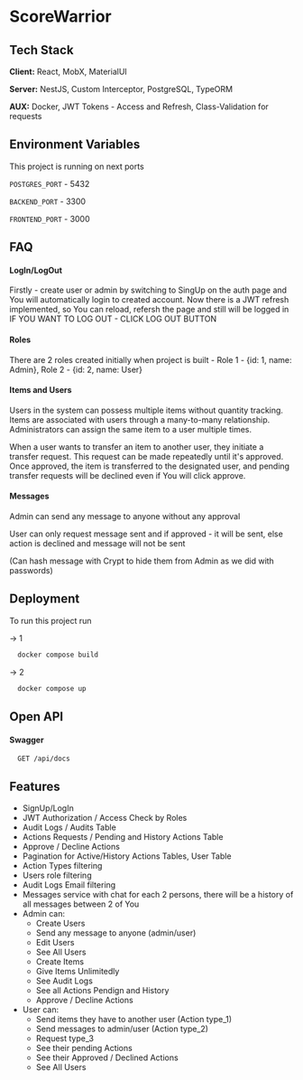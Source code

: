 
# ScoreWarrior




## Tech Stack

**Client:** React, MobX, MaterialUI

**Server:** NestJS, Custom Interceptor, PostgreSQL, TypeORM

**AUX:** Docker, JWT Tokens - Access and Refresh, Class-Validation for requests




## Environment Variables

This project is running on next ports

`POSTGRES_PORT` - 5432 

`BACKEND_PORT` - 3300

`FRONTEND_PORT` - 3000



## FAQ

#### LogIn/LogOut 

Firstly - create user or admin by switching to SingUp on the auth page and You will automatically login to created account.
Now there is a JWT refresh implemented, so You can reload, refersh the page and still will be logged in
IF YOU WANT TO LOG OUT - CLICK LOG OUT BUTTON

#### Roles

There are 2 roles created initially when project is built - Role 1 - {id: 1, name: Admin}, Role 2 - {id: 2, name: User}

#### Items and Users

Users in the system can possess multiple items without quantity tracking. Items are associated with users through a many-to-many relationship. Administrators can assign the same item to a user multiple times.

When a user wants to transfer an item to another user, they initiate a transfer request. This request can be made repeatedly until it's approved. Once approved, the item is transferred to the designated user, and pending transfer requests will be declined even if You will click approve.

#### Messages 

Admin can send any message to anyone without any approval

User can only request message sent and if approved - it will be sent, else action is declined and message will not be sent

(Can hash message with Crypt to hide them from Admin as we did with passwords)


## Deployment

To run this project run

-> 1
```bash
  docker compose build
```
-> 2
```bash
  docker compose up
```




## Open API

#### Swagger

```http
  GET /api/docs
```


## Features

- SignUp/LogIn
- JWT Authorization / Access Check by Roles
- Audit Logs / Audits Table
- Actions Requests / Pending and History Actions Table
- Approve / Decline Actions
- Pagination for Active/History Actions Tables, User Table
- Action Types filtering
- Users role filtering
- Audit Logs Email filtering
- Messages service with chat for each 2 persons, there will be a history of all messages between 2 of You
- Admin can: 
    - Create Users
    - Send any message to anyone (admin/user)
    - Edit Users
    - See All Users
    - Create Items
    - Give Items Unlimitedly
    - See Audit Logs
    - See all Actions Pendign and History
    - Approve / Decline Actions
- User can: 
    - Send items they have to another user (Action type_1)
    - Send messages to admin/user (Action type_2)
    - Request type_3
    - See their pending Actions
    - See their Approved / Declined Actions
    - See All Users


